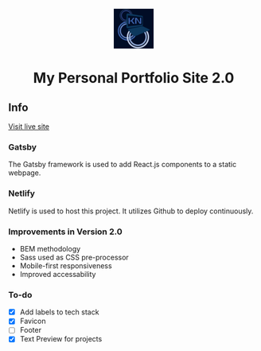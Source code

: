 <p align="center">
  <a href="https://www.krista-naso.com">
    <img alt="logo" src="./src/images/KNLogo.png" width="80" />
  </a>
</p>
<h1 align="center">
  My Personal Portfolio Site 2.0
</h1>

## Info

[Visit live site](https://www.krista-naso.com/)

### Gatsby

The Gatsby framework is used to add React.js components to a static webpage.

### Netlify

Netlify is used to host this project. It utilizes Github to deploy continuously.

### Improvements in Version 2.0

- BEM methodology
- Sass used as CSS pre-processor
- Mobile-first responsiveness
- Improved accessability

### To-do

- [x] Add labels to tech stack
- [x] Favicon
- [ ] Footer
- [x] Text Preview for projects
